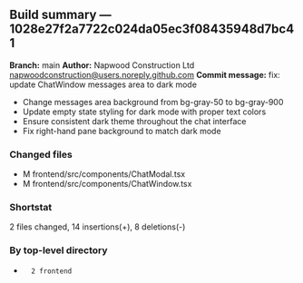 ## Build summary — 1028e27f2a7722c024da05ec3f08435948d7bc41

**Branch:** main
**Author:** Napwood Construction Ltd <napwoodconstruction@users.noreply.github.com>
**Commit message:** fix: update ChatWindow messages area to dark mode

- Change messages area background from bg-gray-50 to bg-gray-900
- Update empty state styling for dark mode with proper text colors
- Ensure consistent dark theme throughout the chat interface
- Fix right-hand pane background to match dark mode

### Changed files
 - M	frontend/src/components/ChatModal.tsx
 - M	frontend/src/components/ChatWindow.tsx

### Shortstat
 2 files changed, 14 insertions(+), 8 deletions(-)

### By top-level directory
 -       2 frontend
